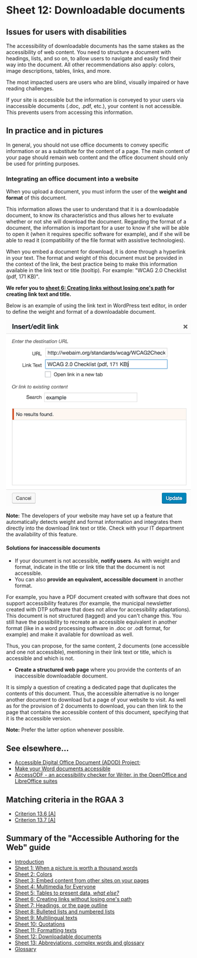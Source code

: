 # Sheet 12: Downloadable documents

## Issues for users with disabilities

The accessibility of downloadable documents has the same stakes as the accessibility of web content. You need to structure a document with headings, lists, and so on, to allow users to navigate and easily find their way into the document. All other recommendations also apply: colors, image descriptions, tables, links, and more.

The most impacted users are users who are blind, visually impaired or have reading challenges.

If your site is accessible but the information is conveyed to your users via inaccessible documents (.doc, .pdf, etc.), your content is not accessible. This prevents users from accessing this information.

## In practice and in pictures

In general, you should not use office documents to convey specific information or as a substitute for the content of a page. The main content of your page should remain web content and the office document should only be used for printing purposes.

### Integrating an office document into a website

When you upload a document, you must inform the user of the **weight and format** of this document.

This information allows the user to understand that it is a downloadable document, to know its characteristics and thus allows her to evaluate whether or not she will download the document. Regarding the format of a document, the information is important for a user to know if she will be able to open it (when it requires specific software for example), and if she will be able to read it (compatibility of the file format with assistive technologies).

When you embed a document for download, it is done through a hyperlink in your text. The format and weight of this document must be provided in the context of the link, the best practice being to make this information available in the link text or title (tooltip). For example: "WCAG 2.0 Checklist (pdf, 171 KB)".

**We refer you to [sheet 6: Creating links without losing one's path](links.md) for creating link text and title.**

Below is an example of using the link text in WordPress text editor, in order to define the weight and format of a downloadable document.

<img src="img/bureautique/poids-format.png" alt="" />

**Note:** The developers of your website may have set up a feature that automatically detects weight and format information and integrates them directly into the download link text or title. Check with your IT department the availability of this feature.

#### Solutions for inaccessible documents

* If your document is not accessible, **notify users**. As with weight and format, indicate in the title or link title that the document is not accessible.
* You can also **provide an equivalent, accessible document** in another format.

For example, you have a PDF document created with software that does not support accessibility features (for example, the municipal newsletter created with DTP software that does not allow for accessibility adaptations). This document is not structured (tagged) and you can't change this. You still have the possibility to recreate an accessible equivalent in another format (like in a word processing software in .doc or .odt format, for example) and make it available for download as well.

Thus, you can propose, for the same content, 2 documents (one accessible and one not accessible), mentioning in their link text or title, which is accessible and which is not.

* **Create a structured web page** where you provide the contents of an inaccessible downloadable document.

It is simply a question of creating a dedicated page that duplicates the contents of this document. Thus, the accessible alternative is no longer another document to download but a page of your website to visit. As well as for the provision of 2 documents to download, you can then link to the page that contains the accessible content of this document, specifying that it is the accessible version.

**Note:** Prefer the latter option whenever possible.

## See elsewhere&hellip;

- [Accessible Digital Office Document (ADOD) Project](http://adod.idrc.ocad.ca/);
- [Make your Word documents accessible](https://support.office.com/en-us/article/Make-your-Word-documents-accessible-d9bf3683-87ac-47ea-b91a-78dcacb3c66d)
- [AccessODF - an accessibility checker for Writer, in the OpenOffice and LibreOffice suites](http://accessodf.sourceforge.net/)


## Matching criteria in the RGAA 3

- [Criterion 13.6 [A]](https://disic.github.io/rgaa_referentiel_en/criteria.html#crit-13-6)
- [Criterion 13.7 [A]](https://disic.github.io/rgaa_referentiel_en/criteria.html#crit-13-7)


## Summary of the "Accessible Authoring for the Web" guide

* [Introduction](0-intro.md)
* [Sheet 1: When a picture is worth a thousand words](images.md)
* [Sheet 2: Colors](colors.md)
* [Sheet 3: Embed content from other sites on your pages](frames.md)
* [Sheet 4: Multimedia for Everyone](multimedia.md)
* [Sheet 5: Tables to present data, <i>what else?</i>](tables.md)
* [Sheet 6: Creating links without losing one's path](links.md)
* [Sheet 7: Headings, or the page outline](headings.md)
* [Sheet 8: Bulleted lists and numbered lists](lists.md)
* [Sheet 9: Multilingual texts](language.md)
* [Sheet 10: Quotations](quotes.md)
* [Sheet 11: Formatting texts](formatting.md)
* [Sheet 12: Downloadable documents](downloadable_documents.md)
* [Sheet 13: Abbreviations, complex words and glossary](definition.md)
* [Glossary](glossary.md)
